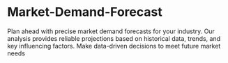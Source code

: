 # Market-Demand-Forecast
Plan ahead with precise market demand forecasts for your industry. Our analysis provides reliable projections based on historical data, trends, and key influencing factors. Make data-driven decisions to meet future market needs
